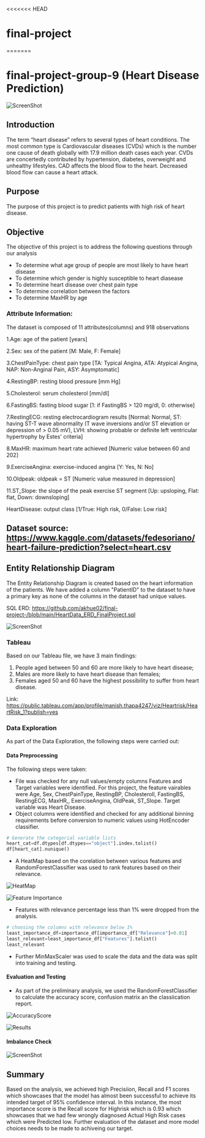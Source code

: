 

<<<<<<< HEAD
# final-project
 
=======
# final-project-group-9 (Heart Disease Prediction)


![ScreenShot](https://github.com/akhue02/final-project/blob/main/archive/human-heart-picture.jpg)

## Introduction

The term “heart disease” refers to several types of heart conditions. The most common type is Cardiovascular diseases (CVDs) which is the number one cause of death globally with 17.9 million death cases each year. CVDs are concertedly contributed by hypertension, diabetes, overweight and unhealthy lifestyles. CAD affects the blood flow to the heart. Decreased blood flow can cause a heart attack.
## Purpose

The purpose of this project is to predict patients with high risk of heart disease. 

## Objective

The objective of this project is to address the following questions through our analysis

- To determine what age group of people are most likely to have heart disease
- To determine which gender is highly susceptible to heart diasease
- To determine heart disease over chest pain type
- To determine correlation between the factors
- To determine MaxHR by age

### Attribute Information: 

The dataset is composed of 11 attributes(columns) and 918 observations

1.Age: age of the patient [years]

2.Sex: sex of the patient [M: Male, F: Female]

3.ChestPainType: chest pain type [TA: Typical Angina, ATA: Atypical Angina, NAP: Non-Anginal Pain, ASY: Asymptomatic]

4.RestingBP: resting blood pressure [mm Hg]

5.Cholesterol: serum cholesterol [mm/dl]

6.FastingBS: fasting blood sugar [1: if FastingBS > 120 mg/dl, 0: otherwise]

7.RestingECG: resting electrocardiogram results [Normal: Normal, ST: having ST-T wave abnormality (T wave inversions and/or ST elevation or depression of > 0.05 mV), LVH: showing probable or definite left ventricular hypertrophy by Estes' criteria]

8.MaxHR: maximum heart rate achieved [Numeric value between 60 and 202]

9.ExerciseAngina: exercise-induced angina [Y: Yes, N: No]

10.Oldpeak: oldpeak = ST [Numeric value measured in depression]

11.ST_Slope: the slope of the peak exercise ST segment [Up: upsloping, Flat: flat, Down: downsloping]

HeartDisease: output class [1/True: High risk, 0/False: Low risk]

## Dataset source: https://www.kaggle.com/datasets/fedesoriano/heart-failure-prediction?select=heart.csv

## Entity Relationship Diagram

The Entity Relationship Diagram is created based on the heart information of the patients. We have added a column "PatientID" to the dataset to have a primary key as none of the columns in the dataset had unique values. 

SQL ERD: https://github.com/akhue02/final-project-/blob/main/HeartData_ERD_FinalProject.sql


![ScreenShot](https://github.com/akhue02/final-project/blob/main/ERD_PostgreSQL_Snapshot.png)


### Tableau 

Based on our Tableau file, we have 3 main findings: 
1. People aged between 50 and 60 are more likely to have heart disease; 
2. Males are more likely to have heart disease than females; 
3. Females aged 50 and 60 have the highest possibility to suffer from heart disease.

Link: https://public.tableau.com/app/profile/manish.thapa4247/viz/Heartrisk/HeartRisk_1?publish=yes

### Data Exploration

As part of the Data Exploration, the following steps were carried out:

#### Data Preprocessing
  The following steps were taken:
  * File was checked for any null values/empty columns
   Features and Target variables were identified. For this project, the feature vairables were Age, Sex, ChestPainType, RestingBP, Cholesteroll, FastingBS, RestingECG, MaxHR,, ExerciseAngina, OldPeak, ST_Slope. Target variable was Heart Disease.
  * Object columns were identified and checked for any additional binning  requirements before conversion to numeric values using HotEncoder classifier.

   ```python
   # Generate the categorial variable lists
heart_cat=df.dtypes[df.dtypes=="object"].index.tolist()
df[heart_cat].nunique()
  ``` 

  * A HeatMap based on the corelation between various features and RandomForestClassifier was used to rank features based on their relevance. 

 ![HeatMap](https://github.com/akhue02/final-project-/blob/main/archive/HeatMap_feature.png)

 ![Feature Importance](https://github.com/akhue02/final-project-/blob/main/archive/Feature_relevance.png)

 * Features with relevance percentage less than 1% were dropped from the analysis. 

 ```python
# choosing the columns with relevance below 1%
least_importance_df=importance_df[importance_df["Relevance"]<0.01]
least_relevant=least_importance_df["Features"].tolist()
least_relevant
 ```

 * Further MinMaxScaler was used to scale the data and the data was split into training and testing. 


#### Evaluation and Testing

  * As part of the preliminary analysis, we used the RandomForestClassifier to calculate the accuracy score, confusion matrix an the classiication report. 

 ![AccuracyScore](https://github.com/akhue02/final-project-/blob/main/archive/accuracy_score.png)

 ![Results](https://github.com/akhue02/final-project-/blob/main/archive/Results.png)


#### Imbalance Check

![ScreenShot](https://github.com/akhue02/final-project/blob/main/archive/data%20imbalance%20check.png)
 ## Summary

 Based on the analysis, we achieved high Precisiion, Recall and F1 scores which showcases that the model has almost been successful to achieve its intended target of 95% confidence interval. In this instance, the most importance score is the Recall score for Highrisk which is 0.93 which showcases that we had few wrongly diagnosed Actual High Risk cases which were Predicted low. Further evaluation of the dataset and more model choices needs to be made to achiveing our target. 

